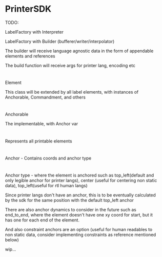 # PrinterSDK

TODO:

LabelFactory with Interpreter

LabelFactory with Builder (bufferer/writer/interpolator)

The builder will receive language agnostic data in the form of appendable elements and references

The build function will receive args for printer lang, encoding etc

#
Element

This class will be extended by all label elements, with instances of Anchorable, Commandment, and others

#
Anchorable

The implementable, with Anchor var
#
Represents all printable elements
#
Anchor - Contains coords and anchor type

#
Anchor type - where the element is anchored such as top_left(default and only legible anchor for printer langs), center (useful for centering non static data), top_left(useful for rtl human langs)

Since printer langs don't have an anchor, this is to be eventually calculated by the sdk for the same position with the default top_left anchor

There are also anchor dynamics to consider in the future such as end_to_end, where the element doesn't have one xy coord for start, but it has one for each end of the element.

And also constraint anchors are an option (useful for human readables to non static data, consider implementing constraints as reference mentioned below)


wip...

